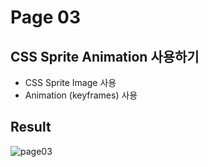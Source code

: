 # Page 03

## CSS Sprite Animation 사용하기

- CSS Sprite Image 사용
- Animation (keyframes) 사용

## Result

![page03](https://user-images.githubusercontent.com/68719427/113865974-b67fcb00-97e7-11eb-84ba-3b3cfe018e6c.gif)

